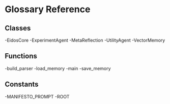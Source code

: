 # Glossary Reference

## Classes
-EidosCore
-ExperimentAgent
-MetaReflection
-UtilityAgent
-VectorMemory

## Functions
-build_parser
-load_memory
-main
-save_memory

## Constants
-MANIFESTO_PROMPT
-ROOT
